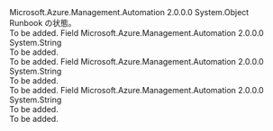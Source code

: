 <Type Name="RunbookState" FullName="Microsoft.Azure.Management.Automation.Models.RunbookState">
  <TypeSignature Language="C#" Value="public static class RunbookState" />
  <TypeSignature Language="ILAsm" Value=".class public auto ansi abstract sealed beforefieldinit RunbookState extends System.Object" />
  <TypeSignature Language="DocId" Value="T:Microsoft.Azure.Management.Automation.Models.RunbookState" />
  <TypeSignature Language="VB.NET" Value="Public Class RunbookState" />
  <TypeSignature Language="F#" Value="type RunbookState = class" />
  <AssemblyInfo>
    <AssemblyName>Microsoft.Azure.Management.Automation</AssemblyName>
    <AssemblyVersion>2.0.0.0</AssemblyVersion>
  </AssemblyInfo>
  <Base>
    <BaseTypeName>System.Object</BaseTypeName>
  </Base>
  <Interfaces />
  <Docs>
    <summary>
            Runbook の状態。
            </summary>
    <remarks>To be added.</remarks>
  </Docs>
  <Members>
    <Member MemberName="Edit">
      <MemberSignature Language="C#" Value="public const string Edit;" />
      <MemberSignature Language="ILAsm" Value=".field public static literal string Edit" />
      <MemberSignature Language="DocId" Value="F:Microsoft.Azure.Management.Automation.Models.RunbookState.Edit" />
      <MemberSignature Language="VB.NET" Value="Public Const Edit As String " />
      <MemberSignature Language="F#" Value="val mutable Edit : string" Usage="Microsoft.Azure.Management.Automation.Models.RunbookState.Edit" />
      <MemberType>Field</MemberType>
      <AssemblyInfo>
        <AssemblyName>Microsoft.Azure.Management.Automation</AssemblyName>
        <AssemblyVersion>2.0.0.0</AssemblyVersion>
      </AssemblyInfo>
      <ReturnValue>
        <ReturnType>System.String</ReturnType>
      </ReturnValue>
      <Docs>
        <summary>To be added.</summary>
        <remarks>To be added.</remarks>
      </Docs>
    </Member>
    <Member MemberName="New">
      <MemberSignature Language="C#" Value="public const string New;" />
      <MemberSignature Language="ILAsm" Value=".field public static literal string New" />
      <MemberSignature Language="DocId" Value="F:Microsoft.Azure.Management.Automation.Models.RunbookState.New" />
      <MemberSignature Language="VB.NET" Value="Public Const New As String " />
      <MemberSignature Language="F#" Value="val mutable New : string" Usage="Microsoft.Azure.Management.Automation.Models.RunbookState.New" />
      <MemberType>Field</MemberType>
      <AssemblyInfo>
        <AssemblyName>Microsoft.Azure.Management.Automation</AssemblyName>
        <AssemblyVersion>2.0.0.0</AssemblyVersion>
      </AssemblyInfo>
      <ReturnValue>
        <ReturnType>System.String</ReturnType>
      </ReturnValue>
      <Docs>
        <summary>To be added.</summary>
        <remarks>To be added.</remarks>
      </Docs>
    </Member>
    <Member MemberName="Published">
      <MemberSignature Language="C#" Value="public const string Published;" />
      <MemberSignature Language="ILAsm" Value=".field public static literal string Published" />
      <MemberSignature Language="DocId" Value="F:Microsoft.Azure.Management.Automation.Models.RunbookState.Published" />
      <MemberSignature Language="VB.NET" Value="Public Const Published As String " />
      <MemberSignature Language="F#" Value="val mutable Published : string" Usage="Microsoft.Azure.Management.Automation.Models.RunbookState.Published" />
      <MemberType>Field</MemberType>
      <AssemblyInfo>
        <AssemblyName>Microsoft.Azure.Management.Automation</AssemblyName>
        <AssemblyVersion>2.0.0.0</AssemblyVersion>
      </AssemblyInfo>
      <ReturnValue>
        <ReturnType>System.String</ReturnType>
      </ReturnValue>
      <Docs>
        <summary>To be added.</summary>
        <remarks>To be added.</remarks>
      </Docs>
    </Member>
  </Members>
</Type>